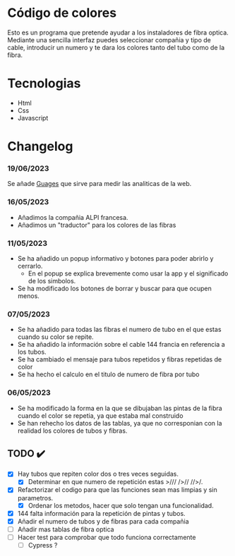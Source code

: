 # Código de colores
Esto es un programa que pretende ayudar a los instaladores de fibra optica.
Mediante una sencilla interfaz puedes seleccionar compañia y tipo de cable, introducir un numero y te dara los colores tanto del tubo como de la fibra.

# Tecnologias
- Html
- Css
- Javascript

# Changelog
### 19/06/2023
Se añade [Guages](https://secure.gaug.es/dashboard?welcome=1#/gauges/6490af85002f31719f4fdc73/code) que sirve para medir las analiticas de la web.
### 16/05/2023
- Añadimos la compañia ALPI francesa.
- Añadimos un "traductor" para los colores de las fibras
### 11/05/2023
- Se ha añadido un popup informativo y botones para poder abrirlo y cerrarlo.
    - En el popup se explica brevemente como usar la app y el significado de los simbolos.
- Se ha modificado los botones de borrar y buscar para que ocupen menos.
### 07/05/2023
- Se ha añadido para todas las fibras el numero de tubo en el que estas cuando su color se repite.
- Se ha añadido la información sobre el cable 144 francia en referencia a los tubos.
- Se ha cambiado el mensaje para tubos repetidos y fibras repetidas de color
- Se ha hecho el calculo en el titulo de numero de fibra por tubo

### 06/05/2023
- Se ha modificado la forma en la que se dibujaban las pintas de la fibra cuando el color se repetia, ya que estaba mal construido
- Se han rehecho los datos de las tablas, ya que no corresponian con la realidad los colores de tubos y fibras.


## TODO ✔️
- [x] Hay tubos que repiten color dos o tres veces seguidas.
    - [x] Determinar en que numero de repetición estas >/// />// //>/.
- [x] Refactorizar el codigo para que las funciones sean mas limpias y sin parametros.
    - [x] Ordenar los metodos, hacer que solo tengan una funcionalidad.
- [x] 144 falta información para la repetición de pintas y tubos.
- [x] Añadir el numero de tubos y de fibras para cada compañia
- [ ] Añadir mas tablas de fibra optica
- [ ] Hacer test para comprobar que todo funciona correctamente
    - [ ] Cypress ?
